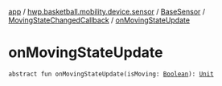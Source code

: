 [app](../../../index.md) / [hwp.basketball.mobility.device.sensor](../../index.md) / [BaseSensor](../index.md) / [MovingStateChangedCallback](index.md) / [onMovingStateUpdate](.)

# onMovingStateUpdate

`abstract fun onMovingStateUpdate(isMoving: `[`Boolean`](https://kotlinlang.org/api/latest/jvm/stdlib/kotlin/-boolean/index.html)`): `[`Unit`](https://kotlinlang.org/api/latest/jvm/stdlib/kotlin/-unit/index.html)